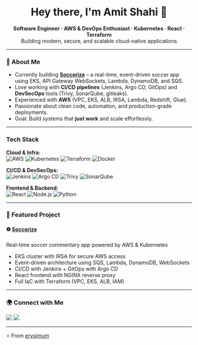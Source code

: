 <h1 align="center">Hey there, I'm Amit Shahi 👋</h1>

<p align="center">
  <b>Software Engineer · AWS & DevOps Enthusiast · Kubernetes · React · Terraform</b><br>
  Building modern, secure, and scalable cloud-native applications
</p>

---

### 🚀 About Me
-  Currently building **[Soccerize](https://github.com/erysimum/soccerize/tree/eks-deploy)** – a real-time, event-driven soccer app using EKS, API Gateway WebSockets, Lambda, DynamoDB, and SQS.
-  Love working with **CI/CD pipelines** (Jenkins, Argo CD, GitOps) and **DevSecOps** tools (Trivy, SonarQube, gitleaks).
- Experienced with **AWS** (VPC, EKS, ALB, IRSA, Lambda, Redshift, Glue).
- Passionate about clean code, automation, and production-grade deployments.
- Goal: Build systems that **just work** and scale effortlessly.

---

###  Tech Stack

**Cloud & Infra:**  
![AWS](https://img.shields.io/badge/AWS-232F3E?style=for-the-badge&logo=amazon-aws&logoColor=white)
![Kubernetes](https://img.shields.io/badge/Kubernetes-326CE5?style=for-the-badge&logo=kubernetes&logoColor=white)
![Terraform](https://img.shields.io/badge/Terraform-623CE4?style=for-the-badge&logo=terraform&logoColor=white)
![Docker](https://img.shields.io/badge/Docker-2496ED?style=for-the-badge&logo=docker&logoColor=white)

**CI/CD & DevSecOps:**  
![Jenkins](https://img.shields.io/badge/Jenkins-D24939?style=for-the-badge&logo=jenkins&logoColor=white)
![Argo CD](https://img.shields.io/badge/ArgoCD-FB8C00?style=for-the-badge&logo=argo&logoColor=white)
![Trivy](https://img.shields.io/badge/Trivy-000000?style=for-the-badge&logo=trivy&logoColor=white)
![SonarQube](https://img.shields.io/badge/SonarQube-4E9BCD?style=for-the-badge&logo=sonarqube&logoColor=white)

**Frontend & Backend:**  
![React](https://img.shields.io/badge/React-61DBFB?style=for-the-badge&logo=react&logoColor=black)
![Node.js](https://img.shields.io/badge/Node.js-43853D?style=for-the-badge&logo=node.js&logoColor=white)
![Python](https://img.shields.io/badge/Python-FFD43B?style=for-the-badge&logo=python&logoColor=blue)


---

### 📌 Featured Project

#### ⚽ [Soccerize](https://github.com/erysimum/soccerize/tree/eks-deploy)
Real-time soccer commentary app powered by AWS & Kubernetes  
- EKS cluster with IRSA for secure AWS access  
- Event-driven architecture using SQS, Lambda, DynamoDB, WebSockets  
- CI/CD with Jenkins + GitOps with Argo CD  
- React frontend with NGINX reverse proxy  
- Full IaC with Terraform (VPC, EKS, ALB, IAM)  





---

### 🌍 Connect with Me
<p>
  <a href="https://www.linkedin.com/in/amit10shahi/"><img src="https://img.shields.io/badge/LinkedIn-blue?style=for-the-badge&logo=linkedin"></a>
  <a href="mailto:amit10shahi@gmail.com"><img src="https://img.shields.io/badge/Email-D14836?style=for-the-badge&logo=gmail&logoColor=white"></a>
</p>

---
⭐️ From [erysimum](https://github.com/erysimum)
